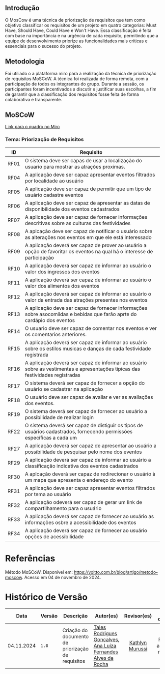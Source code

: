 ## Introdução
 O MosCow é uma técnica de priorização de requisitos que tem como objetivo classificar os requisitos de um projeto em quatro categorias: Must Have, Should Have, Could Have e Won't Have. Essa classificação é feita com base na importância e na urgência de cada requisito, permitindo que a equipe de desenvolvimento priorize as funcionalidades mais críticas e essenciais para o sucesso do projeto. 
 
## Metodologia

Foi utiliado o a plataforma miro para a realização da técnica de priorização de requisitos MoSCoW. A técnica foi realizada de forma remota, com a participação de todos os integrantes do grupo. Durante a sessão, os participantes foram incentivados a discutir e justificar suas escolhas, a fim de garantir que a classificação dos requisitos fosse feita de forma colaborativa e transparente.

## MoSCoW
[Link para o quadro no Miro](https://miro.com/app/board/uXjVKhu-jU4=/?share_link_id=877154789471)


### Tema: Priorização de Requisitos

<center>

| ID  | Requisito  | 
| --- | ------------------- |
| RF01 | O sistema deve ser capas de usar a localização do usuario para mostrar as atrações proximas. | 
| RF04 | A aplicação deve ser capaz apresentar eventos filtrados por localidade ao usuário | 
| RF05 | A aplicação deve ser capaz de permitir que um tipo de usuário cadastre eventos | 
| RF06 | A aplicação deve ser capaz de apresentar as datas de disponibilidade dos eventos cadastrados | 
| RF07 | A aplicação deve ser capaz de fornecer informações descritivas sobre as culturas das festividades | 
| RF08 | A aplcação deve ser capaz de notificar o usuário sobre as alterações nos eventos em que ele está interessado | 
| RF09 | A aplicação deverá ser capaz de prover ao usuário a opção de favoritar os eventos na qual há o interesse de participação | 
| RF10 | A aplicação deverá ser capaz de informar ao usuário o valor dos ingressos dos eventos | 
| RF11 | A aplicação deverá ser capaz de informar ao usuário o valor dos alimentos dos eventos | 
| RF12 | A aplicação deverá ser capaz de informar ao usuário o valor da entrada das atrações presentes nos eventos | 
| RF13 | A aplicação deve ser capaz de fornecer informações sobre asocomiidas e bebidas que farão aprte do cardápio dos eventos |
| RF14 | O usuario deve ser capaz de comentar nos eventos e ver os comentarios anteriores. | 
| RF15 | A aplicação deverá ser capaz de informar ao usuário sobre os estilos musicas e danças de cada festividade registrada | 
| RF16 | A aplicação deverá ser capaz de informar ao usuário sobre as vestimentas e apresentações típicas das festividades registradas | 
| RF17 | O sistema deverá ser capaz de fornecer a opção do usuário se cadastrar na aplicação | 
| RF18 | O usuário deve ser capaz de avaliar e ver as avaliações dos eventos. | 
| RF19 | O sistema deverá ser capaz de fornecer ao usuário a possibilidade de realizar login | 
| RF22 | O sistema deverá ser capaz de distiguir os tipos de usuários cadastrados, fornecendo permissões específicas a cada um | 
| RF27 | A aplicação deverá ser capaz de apresentar ao usuário a possibilidade de pesquisar pelo nome dos eventos | 
| RF29 | A aplicação deverá ser capaz de informar ao usuário a classificação indicativa dos eventos cadastrados  | 
| RF30 | A aplcação deverá ser capaz de redirecionar o usuário à um mapa que apresenta o endereço do evento | 
| RF31 | A aplicação deve ser capaz apresentar eventos filtrados por tema ao usuário  | 
| RF32 | A aplicação odeverá ser capaz de gerar um link de compartilhamento para o usuário |
| RF33 | A aplicação deverá ser capaz de fornecer ao usuário as informações osbre a acessibilidade dos eventos  |
| RF34 | A aplicação deverá ser capaz de fornecer ao usuário opções de acessibilidade  |

</center>

# Referências
Método MoSCoW. Disponível em: https://voitto.com.br/blog/artigo/metodo-moscow. Acesso em 04 de novembro de 2024.

# Histórico de Versão
| Data       | Versão | Descrição                                         | Autor(es)                                                                         | Revisor(es) | Detalhes da Revisão|
|------------|--------|---------------------------------------------------|-----------------------------------------------------------------------------------|:-------:|:---:|
| 04.11.2024 | `1.0`    | Criação do documento de priorização de requisitos | [Tales Rodrigues Goncalves][TalesGH], [Ana Luíza Fernandes Alves da Rocha][AnaGH] |   [Kathlyn Murussi](KathlynGH)  | Revisado e adicionando referências |

[AnaGH]: https://github.com/analufernanndess
[CainaGH]: https://github.com/freitasc
[ClaudioGH]: https://github.com/claudiohsc
[EliasGH]: https://github.com/EliasOliver21
[GuilhermeGH]: https://github.com/gmeister18
[JoelGH]: https://github.com/JoelSRangel
[KathlynGH]: https://github.com/klmurussi
[PabloGH]: https://github.com/pabloheika
[PedroRGH]: https://github.com/pedro-rodiguero
[PedroPGH]: https://github.com/Pedrin0030
[SamuelGH]: https://github.com/samuelalvess
[TalesGH]: https://github.com/TalesRG
